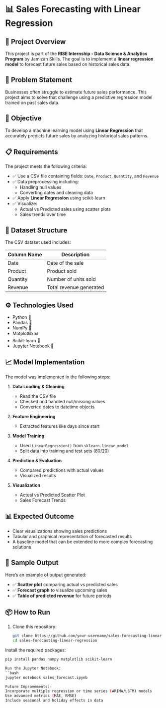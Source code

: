 # 📊 Sales Forecasting with Linear Regression

## 📁 Project Overview

This project is part of the **RISE Internship - Data Science & Analytics Program** by Jamizan Skills. The goal is to implement a **linear regression model** to forecast future sales based on historical sales data.

## 🧠 Problem Statement

Businesses often struggle to estimate future sales performance. This project aims to solve that challenge using a predictive regression model trained on past sales data.

## 🎯 Objective

To develop a machine learning model using **Linear Regression** that accurately predicts future sales by analyzing historical sales patterns.

## 📋 Requirements

The project meets the following criteria:

- ✅ Use a CSV file containing fields: `Date`, `Product`, `Quantity`, and `Revenue`
- ✅ Data preprocessing including:
  - Handling null values
  - Converting dates and cleaning data
- ✅ Apply **Linear Regression** using scikit-learn
- ✅ Visualize:
  - Actual vs Predicted sales using scatter plots
  - Sales trends over time

## 🧾 Dataset Structure

The CSV dataset used includes:

| Column Name | Description               |
|-------------|---------------------------|
| Date        | Date of the sale          |
| Product     | Product sold              |
| Quantity    | Number of units sold      |
| Revenue     | Total revenue generated   |

## ⚙️ Technologies Used

- Python 🐍
- Pandas 🧾
- NumPy 🔢
- Matplotlib 📊
- Scikit-learn 🤖
- Jupyter Notebook 📒

## 📈 Model Implementation

The model was implemented in the following steps:

1. **Data Loading & Cleaning**  
   - Read the CSV file
   - Checked and handled null/missing values
   - Converted dates to datetime objects

2. **Feature Engineering**  
   - Extracted features like days since start

3. **Model Training**  
   - Used `LinearRegression()` from `sklearn.linear_model`
   - Split data into training and test sets (80/20)

4. **Prediction & Evaluation**  
   - Compared predictions with actual values
   - Visualized results

5. **Visualization**  
   - Actual vs Predicted Scatter Plot  
   - Sales Forecast Trends

## 📊 Expected Outcome

- Clear visualizations showing sales predictions
- Tabular and graphical representation of forecasted results
- A baseline model that can be extended to more complex forecasting solutions

## 🔮 Sample Output

Here’s an example of output generated:

- ✅ **Scatter plot** comparing actual vs predicted sales
- ✅ **Forecast graph** to visualize upcoming sales
- ✅ **Table of predicted revenue** for future periods

## 📦 How to Run

1. Clone this repository:
   ```bash
   git clone https://github.com/your-username/sales-forecasting-linear-regression.git
   cd sales-forecasting-linear-regression

Install the required packages:
```bash
pip install pandas numpy matplotlib scikit-learn

Run the Jupyter Notebook:
``bash
jupyter notebook sales_forecast.ipynb

Future Improvements:-
Incorporate multiple regression or time series (ARIMA/LSTM) models
Use advanced metrics (MAE, RMSE)
Include seasonal and holiday effects in data

